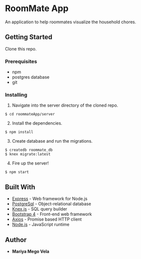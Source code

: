 # RoomMate App

An application to help roommates visualize the household chores.

## Getting Started

Clone this repo.

### Prerequisites

* npm
* postgres database
* git

### Installing

1. Navigate into the server directory of the cloned repo. 
```
$ cd roommateApp/server
```
2. Install the dependencies.
```
$ npm install
```
3. Create database and run the migrations.
```
$ createdb roommate_db
$ knex migrate:latest
```
4. Fire up the server!
```
$ npm start
```

## Built With 

* [Express](https://expressjs.com/) - Web framework for Node.js
* [PostgreSql](https://www.postgresql.org/) - Object-relational database
* [Knex.js](https://knexjs.org/) - SQL query builder
* [Bootstrap 4](https://getbootstrap.com/) - Front-end web framework
* [Axios](https://github.com/axios/axios) - Promise based HTTP client
* [Node.js](https://nodejs.org/) - JavaScript runtime

## Author

* **Mariya Mego Vela** 
 